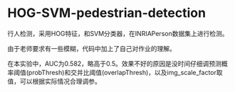 # HOG-SVM-pedestrian-detection
行人检测，采用HOG特征，和SVM分类器，在INRIAPerson数据集上进行检测。

由于老师要求有一些模糊，代码中加上了自己对作业的理解。

在本实验中，AUC为0.582，略高于0.5。效果不好的原因是没时间仔细调预测概率阈值(probThresh)和交并比阈值(overlapThresh)，以及img_scale_factor取值，可以根据实际情况合理调参。
